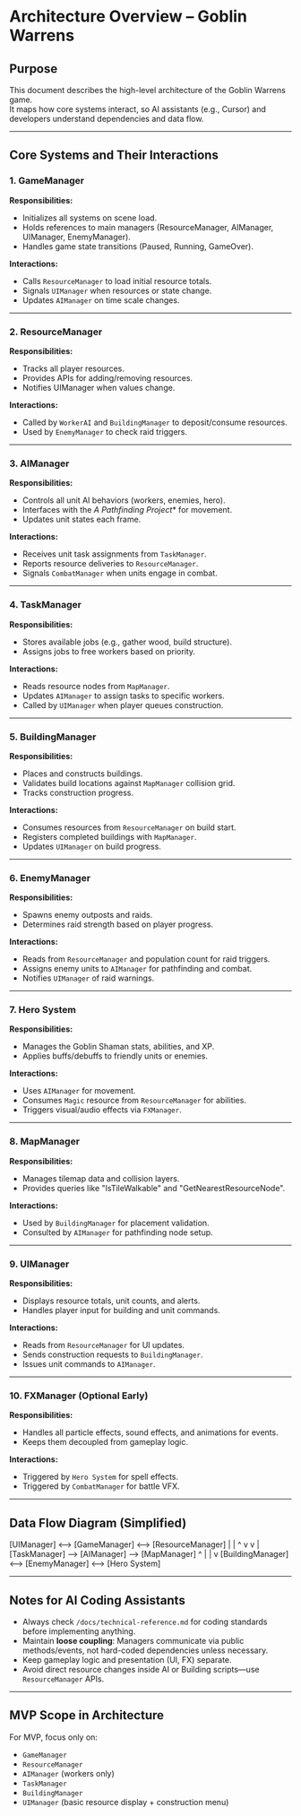 # Architecture Overview – Goblin Warrens

## Purpose
This document describes the high-level architecture of the Goblin Warrens game.  
It maps how core systems interact, so AI assistants (e.g., Cursor) and developers understand dependencies and data flow.

---

## Core Systems and Their Interactions

### 1. GameManager
**Responsibilities:**
- Initializes all systems on scene load.
- Holds references to main managers (ResourceManager, AIManager, UIManager, EnemyManager).
- Handles game state transitions (Paused, Running, GameOver).

**Interactions:**
- Calls `ResourceManager` to load initial resource totals.
- Signals `UIManager` when resources or state change.
- Updates `AIManager` on time scale changes.

---

### 2. ResourceManager
**Responsibilities:**
- Tracks all player resources.
- Provides APIs for adding/removing resources.
- Notifies UIManager when values change.

**Interactions:**
- Called by `WorkerAI` and `BuildingManager` to deposit/consume resources.
- Used by `EnemyManager` to check raid triggers.

---

### 3. AIManager
**Responsibilities:**
- Controls all unit AI behaviors (workers, enemies, hero).
- Interfaces with the **A* Pathfinding Project** for movement.
- Updates unit states each frame.

**Interactions:**
- Receives unit task assignments from `TaskManager`.
- Reports resource deliveries to `ResourceManager`.
- Signals `CombatManager` when units engage in combat.

---

### 4. TaskManager
**Responsibilities:**
- Stores available jobs (e.g., gather wood, build structure).
- Assigns jobs to free workers based on priority.

**Interactions:**
- Reads resource nodes from `MapManager`.
- Updates `AIManager` to assign tasks to specific workers.
- Called by `UIManager` when player queues construction.

---

### 5. BuildingManager
**Responsibilities:**
- Places and constructs buildings.
- Validates build locations against `MapManager` collision grid.
- Tracks construction progress.

**Interactions:**
- Consumes resources from `ResourceManager` on build start.
- Registers completed buildings with `MapManager`.
- Updates `UIManager` on build progress.

---

### 6. EnemyManager
**Responsibilities:**
- Spawns enemy outposts and raids.
- Determines raid strength based on player progress.

**Interactions:**
- Reads from `ResourceManager` and population count for raid triggers.
- Assigns enemy units to `AIManager` for pathfinding and combat.
- Notifies `UIManager` of raid warnings.

---

### 7. Hero System
**Responsibilities:**
- Manages the Goblin Shaman stats, abilities, and XP.
- Applies buffs/debuffs to friendly units or enemies.

**Interactions:**
- Uses `AIManager` for movement.
- Consumes `Magic` resource from `ResourceManager` for abilities.
- Triggers visual/audio effects via `FXManager`.

---

### 8. MapManager
**Responsibilities:**
- Manages tilemap data and collision layers.
- Provides queries like "IsTileWalkable" and "GetNearestResourceNode".

**Interactions:**
- Used by `BuildingManager` for placement validation.
- Consulted by `AIManager` for pathfinding node setup.

---

### 9. UIManager
**Responsibilities:**
- Displays resource totals, unit counts, and alerts.
- Handles player input for building and unit commands.

**Interactions:**
- Reads from `ResourceManager` for UI updates.
- Sends construction requests to `BuildingManager`.
- Issues unit commands to `AIManager`.

---

### 10. FXManager (Optional Early)
**Responsibilities:**
- Handles all particle effects, sound effects, and animations for events.
- Keeps them decoupled from gameplay logic.

**Interactions:**
- Triggered by `Hero System` for spell effects.
- Triggered by `CombatManager` for battle VFX.

---

## Data Flow Diagram (Simplified)

[UIManager] <--> [GameManager] <--> [ResourceManager]
     |                 |                  ^
     v                 v                  |
[TaskManager] --> [AIManager] --> [MapManager]
     ^                                   |
     |                                   v
[BuildingManager] <--> [EnemyManager] <--> [Hero System]

---

## Notes for AI Coding Assistants
- Always check `/docs/technical-reference.md` for coding standards before implementing anything.
- Maintain **loose coupling**: Managers communicate via public methods/events, not hard-coded dependencies unless necessary.
- Keep gameplay logic and presentation (UI, FX) separate.
- Avoid direct resource changes inside AI or Building scripts—use `ResourceManager` APIs.

---

## MVP Scope in Architecture
For MVP, focus only on:
- `GameManager`
- `ResourceManager`
- `AIManager` (workers only)
- `TaskManager`
- `BuildingManager`
- `UIManager` (basic resource display + construction menu)
